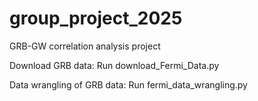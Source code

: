 # group_project_2025
GRB-GW correlation analysis project

Download GRB data:
Run download_Fermi_Data.py

Data wrangling of GRB data:
Run fermi_data_wrangling.py
